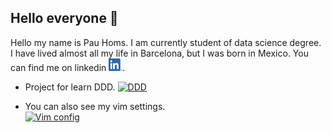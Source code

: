 ## Hello everyone 👋
Hello my name is Pau Homs. I am currently student of data science degree. I have lived almost all my life in Barcelona, but I was born in Mexico. You can find me on linkedin <a href="https://www.linkedin.com/in/pau-homs-6a406b180/"> <img width="22" height="20" src="https://github.com/pauhoms/pauhoms/blob/master/img/LI-In-Bug.png"></a>.
<br>

- Project for learn DDD.
[![DDD](https://github-readme-stats.vercel.app/api/pin/?username=pauhoms&repo=ddd-slim4)](https://github.com/pauhoms/ddd-slim4)

- You can also see my vim settings.  
[![Vim config](https://github-readme-stats.vercel.app/api/pin/?username=pauhoms&repo=dotfiles)](https://github.com/pauhoms/dotfiles)
